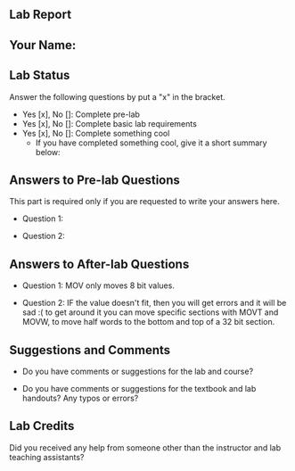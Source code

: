 ##  Lab Report ##

Your Name: 
-----------


Lab Status
-------
Answer the following questions by put a "x" in the bracket.
- Yes [x], No []: Complete pre-lab
- Yes [x], No []: Complete basic lab requirements
- Yes [x], No []: Complete something cool
  - If you have completed something cool, give it a short summary below: 


Answers to Pre-lab Questions
-------
This part is required only if you are requested to write your answers here. 

* Question 1:


* Question 2:


Answers to After-lab Questions
-------

* Question 1:
MOV only moves 8 bit values.

* Question 2:
IF the value doesn't fit, then you will get errors and it will be sad :( 
to get around it you can move specific sections with MOVT and MOVW, to move half words to the bottom and top of a 32 bit section. 

Suggestions and Comments
-------

* Do you have comments or suggestions for the lab and course?


* Do you have comments or suggestions for the textbook and lab handouts? Any typos or errors?



Lab Credits
-------
Did you received any help from someone other than the instructor and lab teaching assistants?
